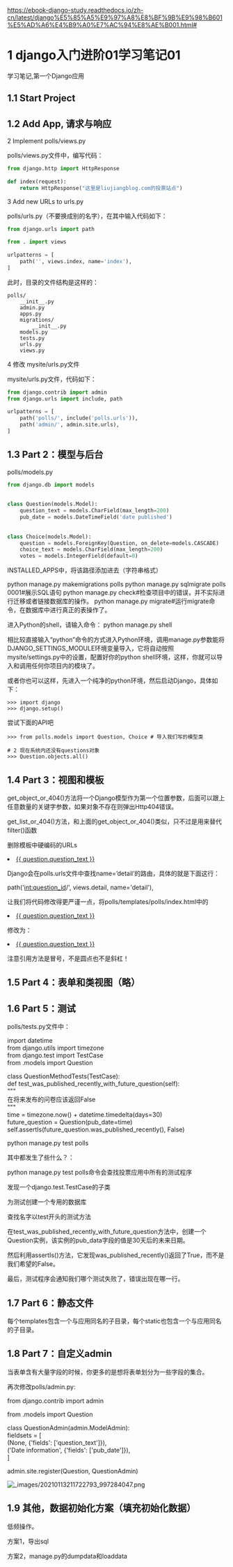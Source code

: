 

https://ebook-django-study.readthedocs.io/zh-cn/latest/django%E5%85%A5%E9%97%A8%E8%BF%9B%E9%98%B601%E5%AD%A6%E4%B9%A0%E7%AC%94%E8%AE%B001.html#



# 1 django入门进阶01学习笔记01

学习笔记,第一个Django应用

## 1.1 Start Project

## 1.2 Add App, 请求与响应


2 Implement polls/views.py

polls/views.py文件中，编写代码：

```python
from django.http import HttpResponse  
  
def index(request):  
    return HttpResponse("这里是liujiangblog.com的投票站点")  
```


3 Add new URLs to urls.py

polls/urls.py（不要换成别的名字），在其中输入代码如下：

```python
from django.urls import path  
  
from . import views  
  
urlpatterns = [  
    path('', views.index, name='index'),  
]  
```


此时，目录的文件结构是这样的：

```
polls/  
    __init__.py  
    admin.py  
    apps.py  
    migrations/  
        __init__.py  
    models.py  
    tests.py  
    urls.py  
    views.py  
```



4  修改 mysite/urls.py文件

mysite/urls.py文件，代码如下：

```python
from django.contrib import admin  
from django.urls import include, path  
  
urlpatterns = [  
    path('polls/', include('polls.urls')),  
    path('admin/', admin.site.urls),  
]  
```

## 1.3 Part 2：模型与后台

polls/models.py

```python
from django.db import models  
  
  
class Question(models.Model):  
    question_text = models.CharField(max_length=200)  
    pub_date = models.DateTimeField('date published')  
  
  
class Choice(models.Model):  
    question = models.ForeignKey(Question, on_delete=models.CASCADE)  
    choice_text = models.CharField(max_length=200)  
    votes = models.IntegerField(default=0)  
```

INSTALLED_APPS中，将该路径添加进去（字符串格式）

python manage.py makemigrations polls
python manage.py sqlmigrate polls 0001#展示SQL语句
python manage.py check#检查项目中的错误，并不实际进行迁移或者链接数据库的操作。
python manage.py migrate#运行migrate命令，在数据库中进行真正的表操作了。

进入Python的shell，请输入命令：
python manage.py shell

相比较直接输入“python”命令的方式进入Python环境，调用manage.py参数能将DJANGO_SETTINGS_MODULE环境变量导入，它将自动按照mysite/settings.py中的设置，配置好你的python shell环境，这样，你就可以导入和调用任何你项目内的模块了。

或者你也可以这样，先进入一个纯净的python环境，然后启动Django，具体如下：
```
>>> import django  
>>> django.setup()  
```

尝试下面的API吧
```
>>> from polls.models import Question, Choice # 导入我们写的模型类  
  
# 2 现在系统内还没有questions对象  
>>> Question.objects.all()  
```

## 1.4 Part 3：视图和模板[](https://ebook-django-study.readthedocs.io/zh-cn/latest/django%E5%85%A5%E9%97%A8%E8%BF%9B%E9%98%B601%E5%AD%A6%E4%B9%A0%E7%AC%94%E8%AE%B001.html#part-3 "永久链接至标题")

get_object_or_404()方法将一个Django模型作为第一个位置参数，后面可以跟上任意数量的关键字参数，如果对象不存在则弹出Http404错误。

get_list_or_404()方法，和上面的get_object_or_404()类似，只不过是用来替代filter()函数

删除模板中硬编码的URLs

<li><a href="{% url 'detail' question.id %}">{{ question.question_text }}</a></li>

Django会在polls.urls文件中查找name=’detail’的路由，具体的就是下面这行：

path('<int:question_id>/', views.detail, name='detail'),  

让我们将代码修改得更严谨一点，将polls/templates/polls/index.html中的

<li><a href="{% url 'detail' question.id %}">{{ question.question_text }}</a></li>

修改为：

<li><a href="{% url 'polls:detail' question.id %}">{{ question.question_text }}</a></li>  

注意引用方法是冒号，不是圆点也不是斜杠！

## 1.5 Part 4：表单和类视图（略）[](https://ebook-django-study.readthedocs.io/zh-cn/latest/django%E5%85%A5%E9%97%A8%E8%BF%9B%E9%98%B601%E5%AD%A6%E4%B9%A0%E7%AC%94%E8%AE%B001.html#part-4 "永久链接至标题")

## 1.6 Part 5：测试[](https://ebook-django-study.readthedocs.io/zh-cn/latest/django%E5%85%A5%E9%97%A8%E8%BF%9B%E9%98%B601%E5%AD%A6%E4%B9%A0%E7%AC%94%E8%AE%B001.html#part-5 "永久链接至标题")

polls/tests.py文件中：

import datetime  
from django.utils import timezone  
from django.test import TestCase  
from .models import Question  
  
class QuestionMethodTests(TestCase):  
    def test_was_published_recently_with_future_question(self):  
        """  
        在将来发布的问卷应该返回False  
        """  
        time = timezone.now() + datetime.timedelta(days=30)  
        future_question = Question(pub_date=time)  
        self.assertIs(future_question.was_published_recently(), False)  

python manage.py test polls

其中都发生了些什么？：

python manage.py test polls命令会查找投票应用中所有的测试程序

发现一个django.test.TestCase的子类

为测试创建一个专用的数据库

查找名字以test开头的测试方法

在test_was_published_recently_with_future_question方法中，创建一个Question实例，该实例的pub_data字段的值是30天后的未来日期。

然后利用assertIs()方法，它发现was_published_recently()返回了True，而不是我们希望的False。

最后，测试程序会通知我们哪个测试失败了，错误出现在哪一行。

## 1.7 Part 6：静态文件[](https://ebook-django-study.readthedocs.io/zh-cn/latest/django%E5%85%A5%E9%97%A8%E8%BF%9B%E9%98%B601%E5%AD%A6%E4%B9%A0%E7%AC%94%E8%AE%B001.html#part-6 "永久链接至标题")

每个templates包含一个与应用同名的子目录，每个static也包含一个与应用同名的子目录。

## 1.8 Part 7：自定义admin[](https://ebook-django-study.readthedocs.io/zh-cn/latest/django%E5%85%A5%E9%97%A8%E8%BF%9B%E9%98%B601%E5%AD%A6%E4%B9%A0%E7%AC%94%E8%AE%B001.html#part-7-admin "永久链接至标题")

当表单含有大量字段的时候，你更多的是想将表单划分为一些字段的集合。

再次修改polls/admin.py:

from django.contrib import admin  
  
from .models import Question  
  
  
class QuestionAdmin(admin.ModelAdmin):  
    fieldsets = [  
        (None,               {'fields': ['question_text']}),  
        ('Date information', {'fields': ['pub_date']}),  
    ]  
  
admin.site.register(Question, QuestionAdmin)  

![_images/20210113211722793_997284047.png](https://ebook-django-study.readthedocs.io/zh-cn/latest/_images/20210113211722793_997284047.png)

## 1.9 其他，数据初始化方案（填充初始化数据）[](https://ebook-django-study.readthedocs.io/zh-cn/latest/django%E5%85%A5%E9%97%A8%E8%BF%9B%E9%98%B601%E5%AD%A6%E4%B9%A0%E7%AC%94%E8%AE%B001.html#id1 "永久链接至标题")

低频操作。

方案1，导出sql

方案2，manage.py的dumpdata和loaddata

